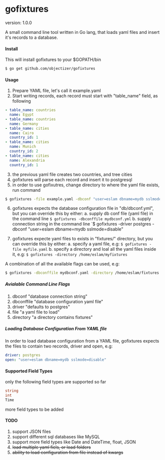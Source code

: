 # gofixtures
version: 1.0.0

A small command line tool written in Go lang, that loads yaml files
and insert it's records to a database.

#### Install

This will install gofixtures to your $GOPATH/bin

```bash
$ go get github.com/objectizer/gofixtures
```

#### Usage

1. Prepare YAML file, let's call it example.yaml
2. Start writing records, each record must start with "table_name" field, as following

```yaml
- table_name: countries
  name: Egypt
- table_name: countries
  name: Germany
- table_name: cities
  name: Cairo
  country_id: 1
- table_name: cities
  name: Munich
  country_id: 2
- table_name: cities
  name: Alexandria
  country_id: 1 
```

3. the previous yaml file creates two countries, and tree cities
4. gofixtures will parse each record and insert it to postgresql
5. in order to use gofixutres, change directory to where the yaml file exists, run command

```bash
$ gofixtures -file example.yaml -dbconf "user=eslam dbname=mydb sslmode=disable"
```

6. gofixtures expects the database configuration file in "db/dbconf.yml", but you can override this by either:
	a. supply db conf file (yaml file) in the command line `$ gofixtures -dbconffile mydbconf.yml`
	b. supply connection string in the command line `$ gofixtures -driver postgres -dbconf "user=eslam dbname=mydb sslmode=disable"


7. gofixtures expecte yaml files to exists in "fixtures/" directory, but you can override this by either:
	a. specify a yaml file, e.g: `$ gofixtures -file myfile.yaml`
	b. specify a directory and loal all the yaml files inside it, e.g: `$ gofixtures -directory /home/eslam/myfixtures`

A combination of all the available flags can be used, e.g:

```bash
$ gofixtures -dbconffile mydbconf.yaml -directory /home/eslam/fixtures 
```

##### Avialable Command Line Flags
1. dbconf "database connection string"
2. dbconffile "database configuration yaml file"
3. driver "defaults to postgres"
4. file "a yaml file to load"
5. directory "a directory contains fixtures"


##### Loading Database Configuration From YAML file

In order to load database configuration from a YAML file, gofixtures expects the files to contain two records, driver and open, e.g:
```yaml
driver: postgres
open: "user=eslam dbname=mydb sslmode=disable"
```


#### Supported Field Types

only the following field types are supported so far

```go
string
int
Time
```
more field types to be added


#### TODO
1. support JSON files
2. support different sql databases like MySQL
3. support more field types like Date and DateTime, float, JSON
4. ~~load multiple yaml fiels, or load folders~~
5. ~~ability to load configuration from file instead of kwargs~~
